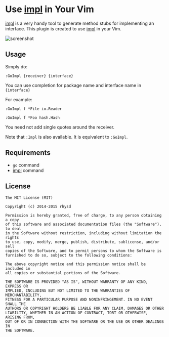 Use [impl](https://github.com/josharian/impl) in Your Vim
=========================================================

[impl](https://github.com/josharian/impl) is a very handy tool to generate method stubs for implementing an interface.
This plugin is created to use [impl](https://github.com/josharian/impl) in your Vim.

![screenshot](http://gifzo.net/BPFMRsWdNwe.gif)

## Usage

Simply do:

```
:GoImpl {receiver} {interface}
```

You can use completion for package name and interface name in `{interface}`

For example:

```
:GoImpl f *File io.Reader
```

```
:GoImpl f *Foo hash.Hash
```

You need not add single quotes around the receiver.

Note that `:Impl` is also available. It is equivalent to `:GoImpl`.

## Requirements

- `go` command
- [impl](https://github.com/josharian/impl) command

## License

    The MIT License (MIT)

    Copyright (c) 2014-2015 rhysd

    Permission is hereby granted, free of charge, to any person obtaining a copy
    of this software and associated documentation files (the "Software"), to deal
    in the Software without restriction, including without limitation the rights
    to use, copy, modify, merge, publish, distribute, sublicense, and/or sell
    copies of the Software, and to permit persons to whom the Software is
    furnished to do so, subject to the following conditions:

    The above copyright notice and this permission notice shall be included in
    all copies or substantial portions of the Software.

    THE SOFTWARE IS PROVIDED "AS IS", WITHOUT WARRANTY OF ANY KIND, EXPRESS OR
    IMPLIED, INCLUDING BUT NOT LIMITED TO THE WARRANTIES OF MERCHANTABILITY,
    FITNESS FOR A PARTICULAR PURPOSE AND NONINFRINGEMENT. IN NO EVENT SHALL THE
    AUTHORS OR COPYRIGHT HOLDERS BE LIABLE FOR ANY CLAIM, DAMAGES OR OTHER
    LIABILITY, WHETHER IN AN ACTION OF CONTRACT, TORT OR OTHERWISE, ARISING FROM,
    OUT OF OR IN CONNECTION WITH THE SOFTWARE OR THE USE OR OTHER DEALINGS IN
    THE SOFTWARE.
